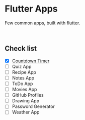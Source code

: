 # Flutter Apps
Few common apps, built with flutter. 

<br/>


## Check list
- [X] [Countdown Timer](countdown_timer)
- [ ] Quiz App
- [ ] Recipe App
- [ ] Notes App
- [ ] ToDo App
- [ ] Movies App
- [ ] GitHub Profiles
- [ ] Drawing App
- [ ] Password Generator
- [ ] Weather App
